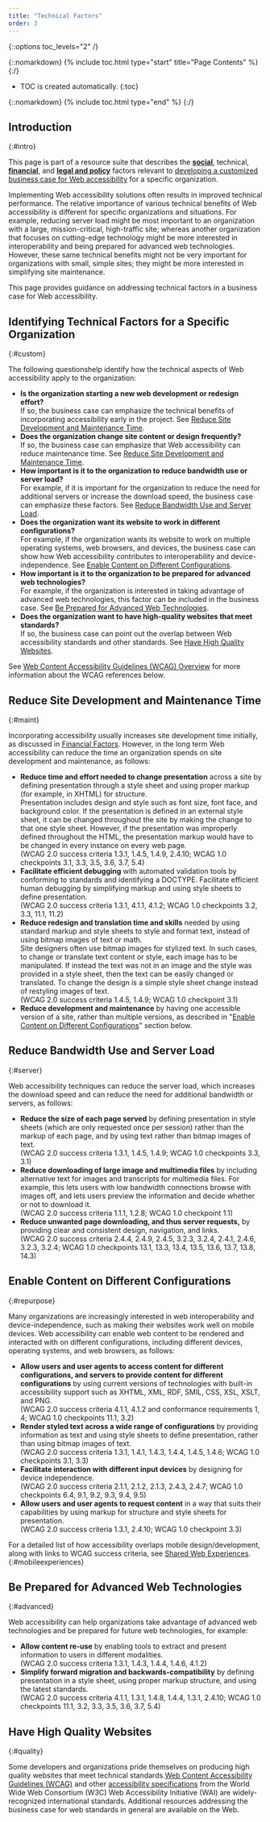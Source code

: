 ```yaml
---
title: "Technical Factors"
order: 3
---
```

{::options toc_levels="2" /}

{::nomarkdown}
{% include toc.html type="start" title="Page Contents" %}
{:/}

-   TOC is created automatically.
{:toc}

{::nomarkdown}
{% include toc.html type="end" %}
{:/}

## Introduction
{:#intro}

This page is part of a resource suite that describes the
[**social**](social-factors.html), technical, [**financial**](financial-factors.html), and
[**legal and policy**](legal-policy-factors.html) factors relevant to [developing a
customized business case for Web accessibility](Overview.html) for a
specific organization.

Implementing Web accessibility solutions often results in improved
technical performance. The relative importance of various technical
benefits of Web accessibility is different for specific organizations
and situations. For example, reducing server load might be most
important to an organization with a large, mission-critical,
high-traffic site; whereas another organization that focuses on
cutting-edge technology might be more interested in interoperability and
being prepared for advanced web technologies. However, these same
technical benefits might not be very important for organizations with
small, simple sites; they might be more interested in simplifying site
maintenance.

This page provides guidance on addressing technical factors in a
business case for Web accessibility.

## Identifying Technical Factors for a Specific Organization
{:#custom}

The following questionshelp identify how the technical aspects of Web
accessibility apply to the organization:

-   **Is the organization starting a new web development or redesign
    effort?**<br>
    If so, the business case can emphasize the technical benefits of
    incorporating accessibility early in the project. See [Reduce Site
    Development and Maintenance Time](#maint).
-   **Does the organization change site content or design frequently?**<br>
    If so, the business case can emphasize that Web accessibility can
    reduce maintenance time. See [Reduce Site Development and
    Maintenance Time](#maint).
-   **How important is it to the organization to reduce bandwidth use or
    server load?**<br>
    For example, if it is important for the organization to reduce the
    need for additional servers or increase the download speed, the
    business case can emphasize these factors. See [Reduce Bandwidth Use
    and Server Load](#server).
-   **Does the organization want its website to work in different
    configurations?**<br>
    For example, if the organization wants its website to work on
    multiple operating systems, web browsers, and devices, the business
    case can show how Web accessibility contributes to interoperability
    and device-independence. See [Enable Content on Different
    Configurations](#repurpose).
-   **How important is it to the organization to be prepared for
    advanced web technologies?**<br>
    For example, if the organization is interested in taking advantage
    of advanced web technologies, this factor can be included in the
    business case. See [Be Prepared for Advanced Web
    Technologies](#advanced).
-   **Does the organization want to have high-quality websites that meet
    standards?**<br>
    If so, the business case can point out the overlap between Web
    accessibility standards and other standards. See [Have High Quality
    Websites](#quality).

See [Web Content Accessibility Guidelines (WCAG)
Overview](/WAI/intro/wcag.php) for more information about the WCAG
references below.

## Reduce Site Development and Maintenance Time
{:#maint}

Incorporating accessibility usually increases site development time
initially, as discussed in [Financial Factors](financial-factors.html). However, in
the long term Web accessibility can reduce the time an organization
spends on site development and maintenance, as follows:

-   **Reduce time and effort needed to change presentation** across a
    site by defining presentation through a style sheet and using proper
    markup (for example, in XHTML) for structure.<br>
    Presentation includes design and style such as font size, font face,
    and background color. If the presentation is defined in an external
    style sheet, it can be changed throughout the site by making the
    change to that one style sheet. However, if the presentation was
    improperly defined throughout the HTML, the presentation markup
    would have to be changed in every instance on every web page.<br>
    (WCAG 2.0 success criteria 1.3.1, 1.4.5, 1.4.9, 2.4.10; WCAG 1.0
    checkpoints 3.1, 3.3, 3.5, 3.6, 3.7, 5.4)
-   **Facilitate efficient debugging** with automated validation tools
    by conforming to standards and identifying a DOCTYPE. Facilitate
    efficient human debugging by simplifying markup and using style
    sheets to define presentation.<br>
    (WCAG 2.0 success criteria 1.3.1, 4.1.1, 4.1.2; WCAG 1.0
    checkpoints 3.2, 3.3, 11.1, 11.2)
-   **Reduce redesign and translation time and skills** needed by using
    standard markup and style sheets to style and format text, instead
    of using bitmap images of text or math.<br>
    Site designers often use bitmap images for stylized text. In such
    cases, to change or translate text content or style, each image has
    to be manipulated. If instead the text was not in an image and the
    style was provided in a style sheet, then the text can be easily
    changed or translated. To change the design is a simple style sheet
    change instead of restyling images of text.<br>
    (WCAG 2.0 success criteria 1.4.5, 1.4.9; WCAG 1.0 checkpoint
    3.1)
-   **Reduce development and maintenance** by having one accessible
    version of a site, rather than multiple versions, as described in
    "[Enable Content on Different Configurations](#repurpose)" section
    below.

## Reduce Bandwidth Use and Server Load
{:#server}

Web accessibility techniques can reduce the server load, which increases
the download speed and can reduce the need for additional bandwidth or
servers, as follows:

-   **Reduce the size of each page served** by defining presentation in
    style sheets (which are only requested once per session) rather than
    the markup of each page, and by using text rather than bitmap images
    of text.<br>
    (WCAG 2.0 success criteria 1.3.1, 1.4.5, 1.4.9; WCAG 1.0
    checkpoints 3.3, 3.1)
-   **Reduce downloading of large image and multimedia files** by
    including alternative text for images and transcripts for multimedia
    files. For example, this lets users with low bandwidth connections
    browse with images off, and lets users preview the information and
    decide whether or not to download it.<br>
    (WCAG 2.0 success criteria 1.1.1, 1.2.8; WCAG 1.0 checkpoint
    1.1)
-   **Reduce unwanted page downloading, and thus server requests,** by
    providing clear and consistent design, navigation, and links.<br>
    (WCAG 2.0 success criteria 2.4.4, 2.4.9, 2.4.5, 3.2.3, 3.2.4,
    2.4.1, 2.4.6, 3.2.3, 3.2.4; WCAG 1.0 checkpoints 13.1, 13.3, 13.4,
    13.5, 13.6, 13.7, 13.8, 14.3)

## Enable Content on Different Configurations
{:#repurpose}


Many organizations are increasingly interested in web interoperability
and device-independence, such as making their websites work well on
mobile devices. Web accessibility can enable web content to be rendered
and interacted with on different configurations, including different
devices, operating systems, and web browsers, as follows:

-   **Allow users and user agents to access content for different
    configurations, and servers to provide content for different
    configurations** by using current versions of technologies with
    built-in accessibility support such as XHTML, XML, RDF, SMIL, CSS,
    XSL, XSLT, and PNG.<br>
    (WCAG 2.0 success criteria 4.1.1, 4.1.2 and conformance
    requirements 1, 4; WCAG 1.0 checkpoints 11.1, 3.2)
-   **Render styled text across a wide range of configurations** by
    providing information as text and using style sheets to define
    presentation, rather than using bitmap images of text.<br>
    (WCAG 2.0 success criteria 1.3.1, 1.4.1, 1.4.3, 1.4.4, 1.4.5,
    1.4.6; WCAG 1.0 checkpoints 3.1, 3.3)
-   **Facilitate interaction with different input devices** by designing
    for device independence.<br>
    (WCAG 2.0 success criteria 2.1.1, 2.1.2, 2.1.3, 2.4.3, 2.4.7; WCAG
    1.0 checkpoints 6.4, 9.1, 9.2, 9.3, 9.4, 9.5)
-   **Allow users and user agents to request content** in a way that
    suits their capabilities by using markup for structure and style
    sheets for presentation.<br>
    (WCAG 2.0 success criteria 1.3.1, 2.4.10; WCAG 1.0 checkpoint
    3.3)

For a detailed list of how accessibility overlaps mobile design/development, along with links to WCAG success criteria, see [Shared Web Experiences](http://www.w3.org/WAI/mobile/experiences).
{:#mobileexperiences}

## Be Prepared for Advanced Web Technologies
{:#advanced}


Web accessibility can help organizations take advantage of advanced web
technologies and be prepared for future web technologies, for example:

-   **Allow content re-use** by enabling tools to extract and present
    information to users in different modalities.<br>
    (WCAG 2.0 success criteria 1.3.1, 1.4.3, 1.4.4, 1.4.6,
    4.1.2)
-   **Simplify forward migration and backwards-compatibility** by
    defining presentation in a style sheet, using proper markup
    structure, and using the latest standards.<br>
    (WCAG 2.0 success criteria 4.1.1, 1.3.1, 1.4.8, 1.4.4, 1.3.1,
    2.4.10; WCAG 1.0 checkpoints 11.1, 3.2, 3.3, 3.5, 3.6, 3.7,
    5.4)

## Have High Quality Websites
{:#quality}


Some developers and organizations pride themselves on producing high
quality websites that meet technical standards.[Web Content
Accessibility Guidelines (WCAG)](http://www.w3.org/WAI/intro/wcag.php)
and other [accessibility
specifications](http://www.w3.org/WAI/guid-technical-factors.md) from the World
Wide Web Consortium (W3C) Web Accessibility Initiative (WAI) are
widely-recognized international standards. Additional resources
addressing the business case for web standards in general are available
on the Web.